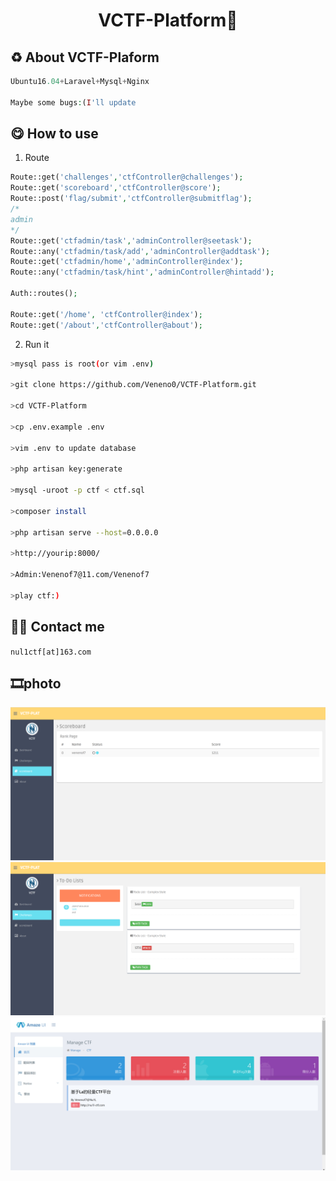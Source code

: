 <h1 align="center">VCTF-Platform🚩</h1>



## ♻ About VCTF-Plaform

```php
Ubuntu16.04+Laravel+Mysql+Nginx

Maybe some bugs:(I'll update
```

## 😋 How to use

1. Route
```php
Route::get('challenges','ctfController@challenges');
Route::get('scoreboard','ctfController@score');
Route::post('flag/submit','ctfController@submitflag');
/*
admin
*/
Route::get('ctfadmin/task','adminController@seetask');
Route::any('ctfadmin/task/add','adminController@addtask');
Route::get('ctfadmin/home','adminController@index');
Route::any('ctfadmin/task/hint','adminController@hintadd');

Auth::routes();

Route::get('/home', 'ctfController@index');
Route::get('/about','ctfController@about');
```

2. Run it

```bash
>mysql pass is root(or vim .env)

>git clone https://github.com/Veneno0/VCTF-Platform.git

>cd VCTF-Platform

>cp .env.example .env

>vim .env to update database

>php artisan key:generate

>mysql -uroot -p ctf < ctf.sql

>composer install

>php artisan serve --host=0.0.0.0

>http://yourip:8000/ 

>Admin:Venenof7@11.com/Venenof7

>play ctf:)
```
## 👨‍💻 Contact me

`nul1ctf[at]163.com`

## 🎞photo

<img src="https://github.com/Veneno0/VCTF-Platform/blob/master/1.png">

<img src="https://github.com/Veneno0/VCTF-Platform/blob/master/2.png">

<img src="https://github.com/Veneno0/VCTF-Platform/blob/master/3.png">

